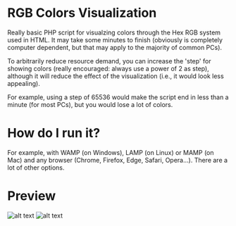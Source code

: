 # RGB Colors Visualization

Really basic PHP script for visualzing colors through the Hex RGB system used in HTML. It may take some minutes to finish (obviously is completely computer dependent, but that may apply to the majority of common PCs). 

To arbitrarily reduce resource demand, you can increase the 'step' for showing colors (really encouraged: always use a power of 2 as step), although it will reduce the effect of the visualization (i.e., it would look less appealing).

For example, using a step of 65536 would make the script end in less than a minute (for most PCs), but you would lose a lot of colors.

# How do I run it? 
For example, with WAMP (on Windows), LAMP (on Linux) or MAMP (on Mac) and any browser (Chrome, Firefox, Edge, Safari, Opera...). There are a lot of other options.

# Preview

![alt text](https://cdn-std.dprcdn.net/files/acc_709240/fd0hGL)
![alt text](https://cdn-std.dprcdn.net/files/acc_709240/QnGahK)
